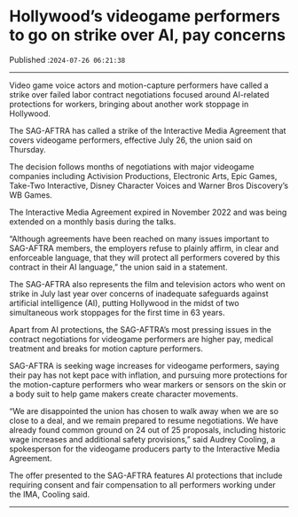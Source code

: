 # Hollywood’s videogame performers to go on strike over AI, pay concerns

Published :`2024-07-26 06:21:38`

---

Video game voice actors and motion-capture performers have called a strike over failed labor contract negotiations focused around AI-related protections for workers, bringing about another work stoppage in Hollywood.

The SAG-AFTRA has called a strike of the Interactive Media Agreement that covers videogame performers, effective July 26, the union said on Thursday.

The decision follows months of negotiations with major videogame companies including Activision Productions, Electronic Arts, Epic Games, Take-Two Interactive, Disney Character Voices and Warner Bros Discovery’s WB Games.

The Interactive Media Agreement expired in November 2022 and was being extended on a monthly basis during the talks.

“Although agreements have been reached on many issues important to SAG-AFTRA members, the employers refuse to plainly affirm, in clear and enforceable language, that they will protect all performers covered by this contract in their AI language,” the union said in a statement.

The SAG-AFTRA also represents the film and television actors who went on strike in July last year over concerns of inadequate safeguards against artificial intelligence (AI), putting Hollywood in the midst of two simultaneous work stoppages for the first time in 63 years.

Apart from AI protections, the SAG-AFTRA’s most pressing issues in the contract negotiations for videogame performers are higher pay, medical treatment and breaks for motion capture performers.

SAG-AFTRA is seeking wage increases for videogame performers, saying their pay has not kept pace with inflation, and pursuing more protections for the motion-capture performers who wear markers or sensors on the skin or a body suit to help game makers create character movements.

“We are disappointed the union has chosen to walk away when we are so close to a deal, and we remain prepared to resume negotiations. We have already found common ground on 24 out of 25 proposals, including historic wage increases and additional safety provisions,” said Audrey Cooling, a spokesperson for the videogame producers party to the Interactive Media Agreement.

The offer presented to the SAG-AFTRA features AI protections that include requiring consent and fair compensation to all performers working under the IMA, Cooling said.

---

